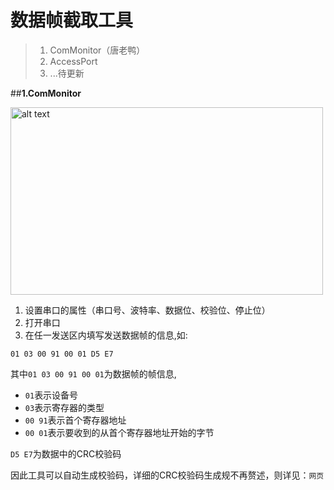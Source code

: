 # 数据帧截取工具
>1. ComMonitor（唐老鸭）
>2. AccessPort
>3. ...待更新

##**1.ComMonitor**

<img src="https://yuandog1.github.io/Snipaste_2024-07-10_17-23-54.png" alt="alt text" title="optional title" width="500" height="300">

1. 设置串口的属性（串口号、波特率、数据位、校验位、停止位）
2. 打开串口
3. 在任一发送区内填写发送数据帧的信息,如:


```
01 03 00 91 00 01 D5 E7
```


其中`01 03 00 91 00 01`为数据帧的帧信息,

- `01`表示设备号
- `03`表示寄存器的类型
- `00 91`表示首个寄存器地址
- `00 01`表示要收到的从首个寄存器地址开始的字节

`D5 E7`为数据中的CRC校验码

因此工具可以自动生成校验码，详细的CRC校验码生成规不再赘述，则详见：`网页`